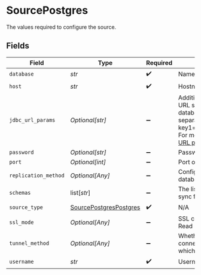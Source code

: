 # SourcePostgres

The values required to configure the source.


## Fields

| Field                                                                                                                                                                                                                                                                                                                      | Type                                                                                                                                                                                                                                                                                                                       | Required                                                                                                                                                                                                                                                                                                                   | Description                                                                                                                                                                                                                                                                                                                | Example                                                                                                                                                                                                                                                                                                                    |
| -------------------------------------------------------------------------------------------------------------------------------------------------------------------------------------------------------------------------------------------------------------------------------------------------------------------------- | -------------------------------------------------------------------------------------------------------------------------------------------------------------------------------------------------------------------------------------------------------------------------------------------------------------------------- | -------------------------------------------------------------------------------------------------------------------------------------------------------------------------------------------------------------------------------------------------------------------------------------------------------------------------- | -------------------------------------------------------------------------------------------------------------------------------------------------------------------------------------------------------------------------------------------------------------------------------------------------------------------------- | -------------------------------------------------------------------------------------------------------------------------------------------------------------------------------------------------------------------------------------------------------------------------------------------------------------------------- |
| `database`                                                                                                                                                                                                                                                                                                                 | *str*                                                                                                                                                                                                                                                                                                                      | :heavy_check_mark:                                                                                                                                                                                                                                                                                                         | Name of the database.                                                                                                                                                                                                                                                                                                      |                                                                                                                                                                                                                                                                                                                            |
| `host`                                                                                                                                                                                                                                                                                                                     | *str*                                                                                                                                                                                                                                                                                                                      | :heavy_check_mark:                                                                                                                                                                                                                                                                                                         | Hostname of the database.                                                                                                                                                                                                                                                                                                  |                                                                                                                                                                                                                                                                                                                            |
| `jdbc_url_params`                                                                                                                                                                                                                                                                                                          | *Optional[str]*                                                                                                                                                                                                                                                                                                            | :heavy_minus_sign:                                                                                                                                                                                                                                                                                                         | Additional properties to pass to the JDBC URL string when connecting to the database formatted as 'key=value' pairs separated by the symbol '&'. (Eg. key1=value1&key2=value2&key3=value3). For more information read about <a href="https://jdbc.postgresql.org/documentation/head/connect.html">JDBC URL parameters</a>. |                                                                                                                                                                                                                                                                                                                            |
| `password`                                                                                                                                                                                                                                                                                                                 | *Optional[str]*                                                                                                                                                                                                                                                                                                            | :heavy_minus_sign:                                                                                                                                                                                                                                                                                                         | Password associated with the username.                                                                                                                                                                                                                                                                                     |                                                                                                                                                                                                                                                                                                                            |
| `port`                                                                                                                                                                                                                                                                                                                     | *Optional[int]*                                                                                                                                                                                                                                                                                                            | :heavy_minus_sign:                                                                                                                                                                                                                                                                                                         | Port of the database.                                                                                                                                                                                                                                                                                                      | 5432                                                                                                                                                                                                                                                                                                                       |
| `replication_method`                                                                                                                                                                                                                                                                                                       | *Optional[Any]*                                                                                                                                                                                                                                                                                                            | :heavy_minus_sign:                                                                                                                                                                                                                                                                                                         | Configures how data is extracted from the database.                                                                                                                                                                                                                                                                        |                                                                                                                                                                                                                                                                                                                            |
| `schemas`                                                                                                                                                                                                                                                                                                                  | list[*str*]                                                                                                                                                                                                                                                                                                                | :heavy_minus_sign:                                                                                                                                                                                                                                                                                                         | The list of schemas (case sensitive) to sync from. Defaults to public.                                                                                                                                                                                                                                                     |                                                                                                                                                                                                                                                                                                                            |
| `source_type`                                                                                                                                                                                                                                                                                                              | [SourcePostgresPostgres](../../models/shared/sourcepostgrespostgres.md)                                                                                                                                                                                                                                                    | :heavy_check_mark:                                                                                                                                                                                                                                                                                                         | N/A                                                                                                                                                                                                                                                                                                                        |                                                                                                                                                                                                                                                                                                                            |
| `ssl_mode`                                                                                                                                                                                                                                                                                                                 | *Optional[Any]*                                                                                                                                                                                                                                                                                                            | :heavy_minus_sign:                                                                                                                                                                                                                                                                                                         | SSL connection modes. <br/>  Read more <a href="https://jdbc.postgresql.org/documentation/head/ssl-client.html"> in the docs</a>.                                                                                                                                                                                          |                                                                                                                                                                                                                                                                                                                            |
| `tunnel_method`                                                                                                                                                                                                                                                                                                            | *Optional[Any]*                                                                                                                                                                                                                                                                                                            | :heavy_minus_sign:                                                                                                                                                                                                                                                                                                         | Whether to initiate an SSH tunnel before connecting to the database, and if so, which kind of authentication to use.                                                                                                                                                                                                       |                                                                                                                                                                                                                                                                                                                            |
| `username`                                                                                                                                                                                                                                                                                                                 | *str*                                                                                                                                                                                                                                                                                                                      | :heavy_check_mark:                                                                                                                                                                                                                                                                                                         | Username to access the database.                                                                                                                                                                                                                                                                                           |                                                                                                                                                                                                                                                                                                                            |